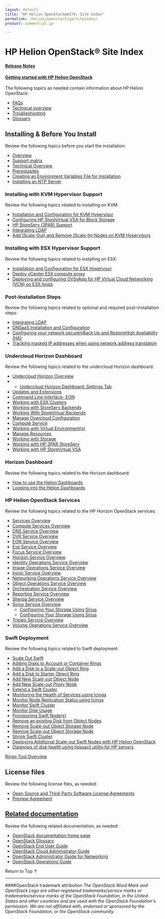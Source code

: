 ```yaml
---
layout: default
title: "HP Helion OpenStack&#174; Site Index"
permalink: /helion/openstack/ga/siteindex/
product: commercial.ga

---
```

<!--UNDER REVISION-->

<script>

function PageRefresh {
onLoad="window.refresh"
}

PageRefresh();

</script>

<!--
<p style="font-size: small;"> <a href="/helion/openstack/3rd-party-license-agreements/">&#9664; PREV</a> | <a href="/helion/openstack/">&#9650; UP</a> | NEXT &#9654; </p>
-->

# HP Helion OpenStack&#174; Site Index

#### [Release Notes](/helion/openstack/ga/release-notes/) 

#### [Getting started with HP Helion OpenStack](/helion/openstack/)

The following topics as needed contain information about HP Helion OpenStack:

- [FAQs](/helion/openstack/ga/faq/)  
- [Technical overview](/helion/openstack/ga/technical-overview/)
- [Troubleshooting](/helion/openstack/services/ga/troubleshooting/)
- [Glossary](/helion/openstack/ga/glossary/)


## Installing &amp; Before You Install

Review the following topics before you start the installation:

- [Overview](/helion/openstack/ga/install-overview/) 
- [Support matrix](/helion/openstack/ga/support-matrix/)
- [Technical Overview](/helion/openstack/ga/technical-overview/)
- [Prerequisites](/helion/openstack/ga/install/prereqs/)
- [Creating an Environment Variables File for Installation](/helion/openstack/ga/install/envars/)
- [Installing an NTP Server](/helion/openstack/ga/install/ntp/)


### Installing with KVM Hypervisor Support

Review the following topics related to installing on KVM:

- [Installation and Configuration for KVM Hypervisor](/helion/openstack/ga/install/kvm/)
- [Configuring HP StoreVirtual VSA for Block Storage](/helion/openstack/ga/install/vsa/)
- [HP StoreServ (3PAR) Support](/helion/openstack/ga/install/3par/)
- [Integrating LDAP](/helion/openstack/ga/install/ldap/)
- [Add (Scale-Out) and Remove (Scale-In) Nodes on KVM Hypervisors](/helion/openstack/ga/install/add/nodes/)

### Installing with ESX Hypervisor Support

Review the following topics related to installing on ESX:

- [Installation and Configuration for ESX Hypervisor](/helion/openstack/ga/install/esx/)
- [Deploy vCenter ESX compute proxy](/helion/openstack/ga/install/esx/proxy/)
- [Deploying and configuring OVSvApp for HP Virtual Cloud Networking (VCN) on ESX hosts](/helion/openstack/ga/install/ovsvapp/)


### Post-Installation Steps

Review the following topics related to optional and required post-installation steps:

- [Integrating LDAP](/helion/openstack/ga/install/ldap/)
- [DNSaaS Installation and Configuration](/helion/openstack/ga/install/dnsaas/)
- [Configuring your network securely](/helion/openstack/ga/install/security/)[Back Up and Restore](/helion/openstack/ga/backup.restore/)[High Availability (HA)](/helion/openstack/ga/high-availability/)
- [Tracking masked IP addresses when using network address translation](/helion/openstack/ga/maskedIP/)

### Undercloud Horizon Dashboard

Review the following topics related to the undercloud Horizon dashboard:

- [Undercloud Horizon Overview](/helion/openstack/ga/undercloud/horizon/overview/)
- - [Undercloud Horizon Dashboard: Settings Tab](/helion/openstack/ga/undercloud/admin/settings/)
- [Updates and Extensions](/helion/openstack/ga/undercloud/admin/updates-and-extension/)
- [Command Line Interface- EON](/helion/openstack/ga/undercloud/eon/cli/)
- [Working with ESX Clusters](/helion/openstack/ga/undercloud/oc/config/esx/)
- [Working with StoreServ Backends](/helion/openstack/ga/undercloud/oc/config/storeserv/)
- [Working With StoreVirtual Backends](/helion/openstack/ga/undercloud/oc/config/storevirtual/)
- [Manage Overcloud Configuration](/helion/openstack/ga/undercloud/oc/config/)
- [Compute Service](/helion/openstack/ga/undercloud/resource/esx/compute/)
- [Working with Virtual Environment(s)](/helion/openstack/ga/undercloud/resource/esx/)
- [Manage Resources](/helion/openstack/ga/undercloud/manage/resources/overview/)
- [Working with Storage](/helion/openstack/ga/undercloud/manage/resources/storage/)
- [Working with HP 3PAR StoreServ](/helion/openstack/ga/undercloud/storage/storeserv/)
- [Working with HP StoreVirtual VSA](/helion/openstack/ga/undercloud/storage/storevirtual/)

### Horizon Dashboard

Review the following topics related to the Horizon dashboard:

- [How to use the Helion Dashboards](/helion/openstack/ga/dashboard/how-works/)
- [Logging into the Helion Dashboards](/helion/openstack/ga/dashboard/login/)


### HP Helion OpenStack Services ###

Review the following topics related to the HP Horizon OpenStack services:

- [Services Overview](/helion/openstack/ga/services/overview/)
- [Compute Services Overview](/helion/openstack/services/ga/compute/overview/)
- [DNS Service Overview](/helion/openstack/ga/services/dns/overview/)
- [DVR Service Overview](/helion/openstack/ga/services/dvr/overview/)
- [EON Service Overview](/helion/openstack/ga/services/eon/overview/)
- [Eve Service Overview](/helion/openstack/ga/services/eve/overview/)
- [Focus Service Overview](/helion/openstack/ga/services/focus/overview/)
- [Horizon Service Overview](/helion/openstack/ga/services/horizon/overview/)
- [Identity Operations Service Overview](/helion/openstack/ga/services/identity/overview/)
- [Image Operations Service Overview](/helion/openstack/ga/services/imaging/overview/)
- [Ironic Service Overview](/helion/openstack/ga/services/ironic/overview/)
- [Networking Operations Service Overview](/helion/openstack/ga/services/networking/overview/)
- [Object Operations Service Overview](/helion/openstack/ga/services/object/overview/)
- [Orchestration Service Overview](/helion/openstack/ga/services/orchestration/overview/)
- [Reporting Service Overview](/helion/openstack/ga/services/reporting/overview/)
- [Sherpa Service Overview](/helion/openstack/ga/services/sherpa/overview/)
- [Sirius Service Overview](/helion/openstack/ga/services/sirius/overview/)
	- [Configuring Your Storage Using Sirius](/helion/openstack/ga/sirius/cli/workflow)
	- [Configuring Your Storage Using Sirius](/helion/openstack/ga/sirius-cli/)
- [Tripleo Service Overview](/helion/openstack/ga/services/tripleo/overview/)
- [Volume Operations Service Overview](/helion/openstack/ga/services/volume/overview/)


### Swift Deployment ###

Review the following topics related to Swift deployment:

- [Scale Out Swift](/helion/openstack/ga/services/object/overview/scale-out-swift/)
- [Adding Disks to Account or Container Rings](/helion/openstack/ga/services/swift/deployment/add-disk-account-container/)
- [Add a Disk to a Scale-out Object Ring](/helion/openstack/ga/services/swift/deployment/add-disk-scale-out/)
- [Add a Disk to Starter Object Ring](/helion/openstack/ga/services/swift/deployment/add-disk-starter/)
- [Add New Scale-out Object Node](/helion/openstack/ga/services/swift/deployment/add-disk-object-node/)
- [Add New Scale-out Proxy Node](/helion/openstack/ga/services/swift/deployment/add-proxy-node/)
- [Extend a Swift Cluster](/helion/openstack/ga/services/object/swift/expand-cluster/)
- [Monitoring the Health of Services using Icinga](/helion/openstack/ga/services/object/swift/health-check/)
- [Monitor Node Replication Status using Icinga](/helion/openstack/ga/services/object/swift/replica-status/)
- [Monitor Swift Cluster](/helion/openstack/ga/services/object/swift/Monitor-cluster/)
- [Monitor Disk Usage](/helion/openstack/ga/services/object/swift/Monitor-disk/)
- [Provisioning Swift Node(s)](/helion/openstack/ga/services/swift/provision-nodes/)
- [Remove an existing Disk from Object Nodes](/helion/openstack/ga/services/swift/deployment/remove-existing-disk/)
- [Remove Scale-out Object Storage Node](/helion/openstack/ga/services/swift/deployment/remove-proxy-node/)
- [Remove Scale-out Object Storage Node](/helion/openstack/ga/services/swift/deployment/remove-scale-out-object-node/)
- [Shrink Swift Cluster](/helion/openstack/ga/services/object/swift/shrink-cluster/)
- [Deploying Additional Scale-out Swift Nodes with HP Helion OpenStack](/helion/openstack/ga/services/swift/deployment-scale-out/)
- [Diagnosis of disk health using hpssacli utility for HP servers](/helion/openstack/ga/services/swift/diagnosis-disk-health/hpssacli/)

[Ringo Tool Overview](/helion/openstack/GA1/services/object/pyringos/)

## License files

Review the following license files, as needed:

- [Open Source and Third-Party Software License Agreements](/helion/openstack/ga/3rd-party-license-agreements/)
- [Preview Agreement](/helion/openstack/ga/eula/)
 
## [Related documentation](/helion/openstack/related-links)

Review the following related documentation, as needed:
 
* [OpenStack documentation home page](http://docs.openstack.org/)
* [OpenStack Glossary](http://docs.openstack.org/glossary/content/glossary.html)
* [OpenStack End User Guide](http://docs.openstack.org/user-guide/content/index.html)
* [OpenStack Cloud Administrator Guide](http://docs.openstack.org/trunk/openstack-compute/admin/content/index.html)
* [OpenStack Administrator Guide for Networking](http://docs.openstack.org/admin-guide-cloud/content/ch_networking.html)
* [OpenStack Operations Guide](http://docs.openstack.org/trunk/openstack-ops/content/index.html)

<a href="#top" style="padding:14px 0px 14px 0px; text-decoration: none;"> Return to Top &#8593; </a>
 
----
####OpenStack trademark attribution
*The OpenStack Word Mark and OpenStack Logo are either registered trademarks/service marks or trademarks/service marks of the OpenStack Foundation, in the United States and other countries and are used with the OpenStack Foundation's permission. We are not affiliated with, endorsed or sponsored by the OpenStack Foundation, or the OpenStack community.*
